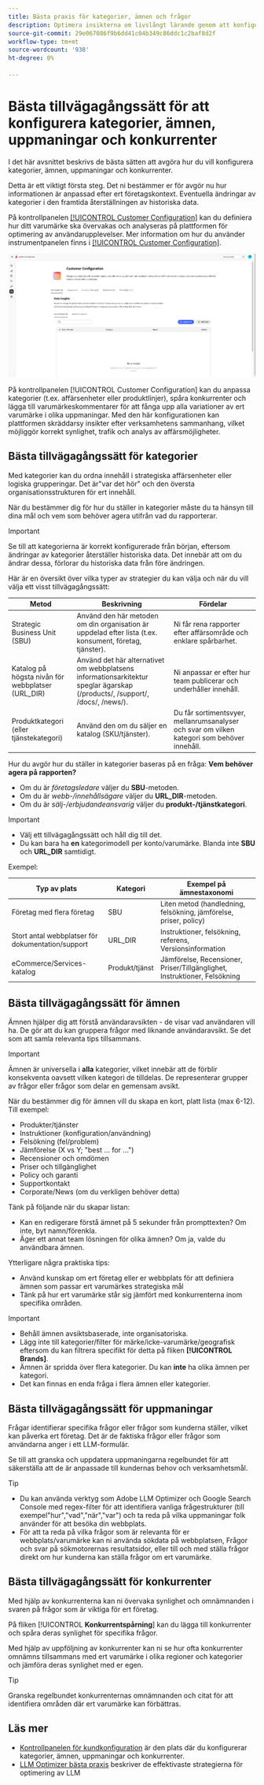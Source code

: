 ```yaml
---
title: Bästa praxis för kategorier, ämnen och frågor
description: Optimera insikterna om livslångt lärande genom att konfigurera kategorier, ämnen, uppmaningar och konkurrenter för anpassad varumärkesövervakning och strategisk innehållsanalys.
source-git-commit: 29e067086f9b6dd41c04b349c86ddc1c2baf8d2f
workflow-type: tm+mt
source-wordcount: '938'
ht-degree: 0%

---
```



# Bästa tillvägagångssätt för att konfigurera kategorier, ämnen, uppmaningar och konkurrenter

I det här avsnittet beskrivs de bästa sätten att avgöra hur du vill konfigurera kategorier, ämnen, uppmaningar och konkurrenter.

Detta är ett viktigt första steg. Det ni bestämmer er för avgör nu hur informationen är anpassad efter ert företagskontext. Eventuella ändringar av kategorier i den framtida återställningen av historiska data.

På kontrollpanelen [[!UICONTROL Customer Configuration]](/help/dashboards/customer-configuration.md) kan du definiera hur ditt varumärke ska övervakas och analyseras på plattformen för optimering av användarupplevelser. Mer information om hur du använder instrumentpanelen finns i [[!UICONTROL Customer Configuration]](/help/dashboards/customer-configuration.md).

![Kundkonfigurationsfönstret](/help/assets/best-practices/customer-configuration-best-practices.png)

På kontrollpanelen [!UICONTROL Customer Configuration] kan du anpassa kategorier (t.ex. affärsenheter eller produktlinjer), spåra konkurrenter och lägga till varumärkeskommentarer för att fånga upp alla variationer av ert varumärke i olika uppmaningar. Med den här konfigurationen kan plattformen skräddarsy insikter efter verksamhetens sammanhang, vilket möjliggör korrekt synlighet, trafik och analys av affärsmöjligheter.

## Bästa tillvägagångssätt för kategorier

Med kategorier kan du ordna innehåll i strategiska affärsenheter eller logiska grupperingar. Det är&quot;var det hör&quot; och den översta organisationsstrukturen för ert innehåll.

När du bestämmer dig för hur du ställer in kategorier måste du ta hänsyn till dina mål och vem som behöver agera utifrån vad du rapporterar.

>[!IMPORTANT]
>
> Se till att kategorierna är korrekt konfigurerade från början, eftersom ändringar av kategorier återställer historiska data. Det innebär att om du ändrar dessa, förlorar du historiska data från före ändringen.

Här är en översikt över vilka typer av strategier du kan välja och när du vill välja ett visst tillvägagångssätt:

| Metod | Beskrivning | Fördelar |
|---------|----------|---------|
| Strategic Business Unit (SBU) | Använd den här metoden om din organisation är uppdelad efter lista (t.ex. konsument, företag, tjänster). | Ni får rena rapporter efter affärsområde och enklare spårbarhet. |
| Katalog på högsta nivån för webbplatser (URL_DIR) | Använd det här alternativet om webbplatsens informationsarkitektur speglar ägarskap (/products/, /support/, /docs/, /news/). | Ni anpassar er efter hur team publicerar och underhåller innehåll. |
| Produktkategori (eller tjänstekategori) | Använd den om du säljer en katalog (SKU/tjänster). | Du får sortimentsvyer, mellanrumsanalyser och svar om vilken kategori som behöver innehåll. |

Hur du avgör hur du ställer in kategorier baseras på en fråga: **Vem behöver agera på rapporten?**

* Om du är *företagsledare* väljer du **SBU**-metoden.
* Om du är *webb-/innehållsägare* väljer du **URL_DIR**-metoden.
* Om du är *sälj-/erbjudandeansvarig* väljer du **produkt-/tjänstkategori**.

>[!IMPORTANT]
>
> * Välj ett tillvägagångssätt och håll dig till det.
> * Du kan bara ha **en** kategorimodell per konto/varumärke. Blanda inte **SBU** och **URL_DIR** samtidigt.
>   <!--Can you mix Product/Service with these?-->

Exempel:

| Typ av plats | Kategori | Exempel på ämnestaxonomi |
|---------|----------|---------|
| Företag med flera företag | SBU | Liten metod (handledning, felsökning, jämförelse, priser, policy) |
| Stort antal webbplatser för dokumentation/support | URL_DIR | Instruktioner, felsökning, referens, Versionsinformation |
| eCommerce/Services-katalog | Produkt/tjänst | Jämförelse, Recensioner, Priser/Tillgänglighet, Instruktioner, Felsökning |

## Bästa tillvägagångssätt för ämnen

Ämnen hjälper dig att förstå användaravsikten - de visar vad användaren vill ha. De gör att du kan gruppera frågor med liknande användaravsikt. Se det som att samla relevanta tips tillsammans.

>[!IMPORTANT]
>
>Ämnen är universella i **alla** kategorier, vilket innebär att de förblir konsekventa oavsett vilken kategori de tilldelas. De representerar grupper av frågor eller frågor som delar en gemensam avsikt.

När du bestämmer dig för ämnen vill du skapa en kort, platt lista (max 6-12). Till exempel:

* Produkter/tjänster
* Instruktioner (konfiguration/användning)
* Felsökning (fel/problem)
* Jämförelse (X vs Y; &quot;best ... for ...&quot;)
* Recensioner och omdömen
* Priser och tillgänglighet
* Policy och garanti
* Supportkontakt
* Corporate/News (om du verkligen behöver detta)

Tänk på följande när du skapar listan:

* Kan en redigerare förstå ämnet på 5 sekunder från prompttexten? Om inte, byt namn/förenkla.
* Äger ett annat team lösningen för olika ämnen? Om ja, valde du användbara ämnen.
  <!-- Last bullet point does not make sense. Clarification needed.-->

Ytterligare några praktiska tips:

* Använd kunskap om ert företag eller er webbplats för att definiera ämnen som passar ert varumärkes strategiska mål
* Tänk på hur ert varumärke står sig jämfört med konkurrenterna inom specifika områden.

>[!IMPORTANT]
>
> * Behåll ämnen avsiktsbaserade, inte organisatoriska.
> * Lägg inte till kategorier/filter för märke/icke-varumärke/geografisk eftersom du kan filtrera specifikt för detta på fliken **[!UICONTROL Brands]**.
> * Ämnen är spridda över flera kategorier. Du kan **inte** ha olika ämnen per kategori.
> * Det kan finnas en enda fråga i flera ämnen eller kategorier.

## Bästa tillvägagångssätt för uppmaningar

Frågar identifierar specifika frågor eller frågor som kunderna ställer, vilket kan påverka ert företag. Det är de faktiska frågor eller frågor som användarna anger i ett LLM-formulär.

Se till att granska och uppdatera uppmaningarna regelbundet för att säkerställa att de är anpassade till kundernas behov och verksamhetsmål.

>[!TIP]
>
>* Du kan använda verktyg som Adobe LLM Optimizer och Google Search Console med regex-filter för att identifiera vanliga frågestrukturer (till exempel&quot;hur&quot;,&quot;vad&quot;,&quot;när&quot;,&quot;var&quot;) och ta reda på vilka uppmaningar folk använder för att besöka din webbplats.
>* För att ta reda på vilka frågor som är relevanta för er webbplats/varumärke kan ni använda sökdata på webbplatsen, Frågor och svar på sökmotorernas resultatsidor, eller till och med ställa frågor direkt om hur kunderna kan ställa frågor om ert varumärke.

## Bästa tillvägagångssätt för konkurrenter

Med hjälp av konkurrenterna kan ni övervaka synlighet och omnämnanden i svaren på frågor som är viktiga för ert företag.

På fliken [!UICONTROL **Konkurrentspårning**] kan du lägga till konkurrenter och spåra deras synlighet för specifika frågor.

Med hjälp av uppföljning av konkurrenter kan ni se hur ofta konkurrenter omnämns tillsammans med ert varumärke i olika regioner och kategorier och jämföra deras synlighet med er egen.

>[!TIP]
>
>Granska regelbundet konkurrenternas omnämnanden och citat för att identifiera områden där ert varumärke kan förbättras.

## Läs mer

* [Kontrollpanelen för kundkonfiguration](/help/dashboards/customer-configuration.md) är den plats där du konfigurerar kategorier, ämnen, uppmaningar och konkurrenter.
* [LLM Optimizer bästa praxis](/help/tutorials/best-practices.md) beskriver de effektivaste strategierna för optimering av LLM


